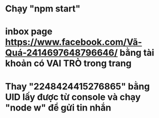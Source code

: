 # Chạy "npm start"
# inbox page https://www.facebook.com/Vã-Quá-2414697648796646/ bằng tài khoản có VAI TRÒ trong trang
# Thay "2248424415276865" bằng UID lấy được từ console và chạy "node w" để gửi tin nhắn
